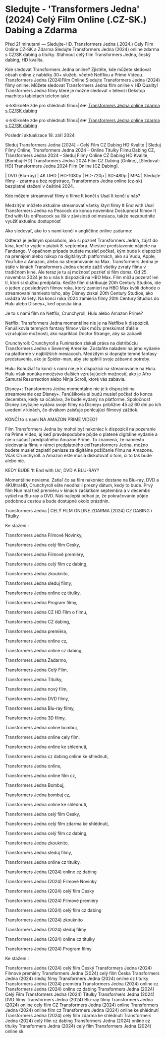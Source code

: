 # Sledujte - 'Transformers Jedna' (2024) Celý Film Online (.CZ-SK.) Dabing a Zdarma

Před 21 minutami — Sledujte-HD. Transformers Jedna (.2024.) Cely Film Online CZ-SK a Zdarma
Sledujte Transformers Jedna (2024) online zdarma s CZ/SK dabing a titulky. Stáhnout celý film Transformers Jedna, český dabing, HD kvalita.

Kde sledovat Transformers Jedna online? Zjistěte, kde můžete sledovat obsah online z nabídky 30+ služeb, včetně Netflixu a Prime Videou. Transformers Jedna (2024)Film Online Sledujte Transformers Jedna (2024) filmy online. Můžete sledovat Transformers Jedna film online v HD Quality! Transformers Jedna filmy které je možné sledovat v televizi Dekstop machitos tabletách telefon také

✮✮Klikněte zde pro shlédnutí filmu:|✮☛ [Transformers Jedna online zdarma s CZ/SK dabing](https://crotx.online/sk/movie/698687/transformers-jedna.github)

✮✮Klikněte zde pro shlédnutí filmu:|✮☛ [Transformers Jedna online zdarma s CZ/SK dabing](https://crotx.online/sk/movie/698687/transformers-jedna.github)

Poslední aktualizace 18. září 2024

Sleduj Transformers Jedna [2024] – Celý Film CZ Dabing HD Kvalite | Sleduj Filmy Online, Transformers Jedna 2024 – Online Titulky Filmu Dabing CZ, Transformers Jedna 2024 – Sleduj Filmy Online CZ Dabing HD Kvalite, [Bombuj-HD] Transformers Jedna 2024 Film CZ Dabing [Online], [Sledovat-HD] Transformers Jedna 2024 Film Online [CZ Dabing].

| DVD (Blu-ray) | 4K UHD | HD-1080p | HD-720p | SD-480p | MP4 | Sledujte filmy - zdarma a bez registrace, Transformers Jedna online (cz-sk) bezplatné stažení v češtině 2024.

Kde môžem streamovať filmy o filme It končí s Usal It končí u nás?

Medzitým môžete aktuálne streamovať všetky štyri filmy It End with Usal Transformers Jedna na Peacock do konca novembra Dostupnosť filmov It End with Us onPeacock sa líši v závislosti od mesiaca, takže nezabudnite využiť aktuálnu dostupnosť

Ako sledovať, ako to s nami končí v angličtine online zadarmo:

Odteraz je jediným spôsobom, ako si pozrieť Transformers Jedna, zájsť do kina, keď to vyjde v piatok 8. septembra. Miestne predstavenie nájdete na Fandango. V opačnom prípade budete musieť počkať, kým bude k dispozícii na prenájom alebo nákup na digitálnych platformách, ako sú Vudu, Apple, YouTube a Amazon, alebo na streamovanie na Max. Transformers Jedna je stále v kinách Transformers Jedna chcete zažiť všetky zvraty filmu v tradičnom kine. Ale teraz je tu aj možnosť pozrieť si film doma. Od 25. novembra 2024 je to u nás k dispozícii na HBO Max. Film môžu pozerať len tí, ktorí si službu predplatia. Keďže film distribuuje 20th Century Studios, ide o jeden z posledných filmov roka, ktorý zamieri na HBO Max kvôli dohode o streamovaní namiesto toho, aby Disney získal 20th Century Studios, ako uvádza Variety. Na konci roka 2024 zamieria filmy 20th Century Studios do Hulu alebo Disney+, keď opustia kiná.

Je to s nami film na Netflix, Crunchyroll, Hulu alebo Amazon Prime?

Netflix: Transformers Jedna momentálne nie je na Netflixe k dispozícii. Fanúšikovia temných fantasy filmov však môžu preskúmať ďalšie vzrušujúce možnosti, ako napríklad Doctor Strange, aby sa zabavili.

Crunchyroll: Crunchyroll a Funimation získali práva na distribúciu Transformers Jedna v Severnej Amerike. Zostaňte naladení na jeho vydanie na platforme v najbližších mesiacoch. Medzitým si doprajte temné fantasy predstavenia, ako je Spider-man, aby ste splnili svoje zábavné potreby.

Hulu: Bohužiaľ to končí s nami nie je k dispozícii na streamovanie na Hulu. Hulu však ponúka množstvo ďalších vzrušujúcich možností, ako je Afro Samurai Resurrection alebo Ninja Scroll, ktoré vás zabavia.

Disney+: Transformers Jedna momentálne nie je k dispozícii na streamovanie cez Disney+. Fanúšikovia si budú musieť počkať do konca decembra, kedy sa očakáva, že bude vydaný na platforme. Spoločnosť Disney zvyčajne vydáva svoje filmy na Disney+ približne 45 až 60 dní po ich uvedení v kinách, čo divákom zaisťuje pohlcujúci filmový zážitok.

KONČÍ to s nami NA AMAZON PRIME VIDEO?

Film Transformers Jedna by mohol byť nakoniec k dispozícii na pozeranie na Prime Video, aj keď pravdepodobne pôjde o platené digitálne vydanie a nie o súčasť predplatného Amazon Prime. To znamená, že namiesto sledovania filmu v rámci predplatného exiTransformers Jedna, možno budete musieť zaplatiť peniaze za digitálne požičanie filmu na Amazone. Však Crunchyroll. a Amazon ešte musia diskutovať o tom, či to tak bude alebo nie.

KEDY BUDE ‘It End with Us’, DVD A BLU-RAY?

Momentálne nevieme. Zatiaľ čo sa film nakoniec dostane na Blu-ray, DVD a 4KUltraHD, Crunchyroll ešte neodhalil presný dátum, kedy to bude. Prvý film Nun mal tiež premiéru v kinách začiatkom septembra a v decembri vyšiel na Blu-ray a DVD. Náš najlepší odhad je, že pokračovanie pôjde podobnou cestou a bude dostupné okolo prázdnin.

Transformers Jedna | CELÝ FILM ONLINE ZDARMA (2024) CZ DABING i Titulky

Ke stažení :

Transformers Jedna Filmové Novinky,

Transformers Jedna celý film Cesky,

Transformers Jedna Filmové premiéry,

Transformers Jedna celý film cz dabing,

Transformers Jedna zkouknito,

Transformers Jedna sleduj filmy,

Transformers Jedna online cz titulky,

Transformers Jedna Program filmy,

Transformers Jedna CZ HD Film o filmu,

Transformers Jedna CZ dabing,

Transformers Jedna premiéra,

Transformers Jedna online cz,

Transformers Jedna online cz dabing,

Transformers Jedna Zadarmo,

Transformers Jedna Celý Film,

Transformers Jedna Titulky,

Transformers Jedna nový film,

Transformers Jedna DVD filmy,

Transformers Jedna Blu-ray filmy,

Transformers Jedna 3D filmy,

Transformers Jedna online bombuj,

Transformers Jedna online cely film,

Transformers Jedna online ke shlednuti,

Transformers Jedna cz dabing online ke shlednuti,

Transformers Jedna online,

Transformers Jedna online film cz,

Transformers Jedna Bombuj,

Transformers Jedna bombuj cz,

Transformers Jedna online ke shlédnutí,

Transformers Jedna celý film Cesky,

Transformers Jedna celý film zdarma ke shlédnutí,

Transformers Jedna celý film cz dabing,

Transformers Jedna zkouknito,

Transformers Jedna sleduj filmy,

Transformers Jedna online cz titulky,

Transformers Jedna (2024) online cz dabing

Transformers Jedna (2024) Filmové Novinky

Transformers Jedna (2024) celý film Cesky

Transformers Jedna (2024) Filmové premiéry

Transformers Jedna (2024) celý film cz dabing

Transformers Jedna (2024) zkouknito

Transformers Jedna (2024) sleduj filmy

Transformers Jedna (2024) online cz titulky

Transformers Jedna (2024) Program filmy

Ke stažení :

Transformers Jedna (2024) celý film Český Transformers Jedna (2024) Filmové premiéry Transformers Jedna (2024) celý film Česka Transformers Jedna (2024) sleduj filmy Transformers Jedna (2024) online cz titulky Transformers Jedna (2024) premiéra Transformers Jedna (2024) online cz Transformers Jedna (2024) online cz dabing Transformers Jedna (2024) Celý Film Transformers Jedna (2024) Titulky Transformers Jedna (2024) DVD filmy Transformers Jedna (2024) Blu-ray filmy Transformers Jedna (2024) online cely film CZ Transformers Jedna (2024) online Transformers Jedna (2024) online film cz Transformers Jedna (2024) online ke shlédnutí Transformers Jedna (2024) celý film zdarma ke shlédnutí Transformers Jedna (2024) celý film cz dabing Transformers Jedna (2024) online cz titulky Transformers Jedna (2024) celý film Transformers Jedna (2024) online sk
